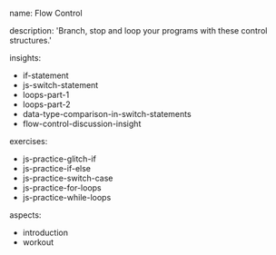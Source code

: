 name: Flow Control

description: 'Branch, stop and loop your programs with these control structures.'

insights:
  - if-statement
  - js-switch-statement
  - loops-part-1
  - loops-part-2
  - data-type-comparison-in-switch-statements
  - flow-control-discussion-insight

exercises:
  - js-practice-glitch-if
  - js-practice-if-else
  - js-practice-switch-case
  - js-practice-for-loops
  - js-practice-while-loops

aspects:
  - introduction
  - workout
